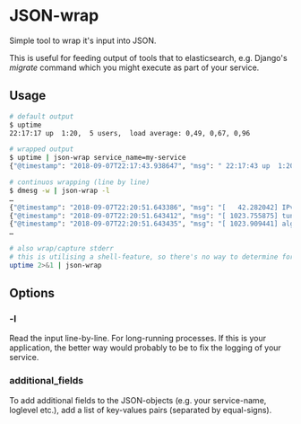 JSON-wrap
=========

Simple tool to wrap it's input into JSON.

This is useful for feeding output of tools that to elasticsearch, e.g. Django's *migrate* command which you might execute as part of your service.

Usage
-----

```bash
# default output
$ uptime
22:17:17 up  1:20,  5 users,  load average: 0,49, 0,67, 0,96

# wrapped output
$ uptime | json-wrap service_name=my-service
{"@timestamp": "2018-09-07T22:17:43.938647", "msg": " 22:17:43 up  1:20,  5 users,  load average: 0,50, 0,65, 0,95", "service_name": "my-service"}

# continuos wrapping (line by line)
$ dmesg -w | json-wrap -l
…
{"@timestamp": "2018-09-07T22:20:51.643386", "msg": "[   42.282042] IPv6: ADDRCONF(NETDEV_CHANGE): wlp4s0: link becomes ready"}
{"@timestamp": "2018-09-07T22:20:51.643412", "msg": "[ 1023.755875] tun: Universal TUN/TAP device driver, 1.6"}
{"@timestamp": "2018-09-07T22:20:51.643435", "msg": "[ 1023.909441] alg: No test for echainiv(authenc(hmac(sha1),cbc(des3_ede))) (echainiv(authenc(hmac(sha1-generic),cbc(des3_ede-generic))))"}
…

# also wrap/capture stderr
# this is utilising a shell-feature, so there's no way to determine for json-wrap what is from stdout or sterr (which would be nice to change the loglevel)
uptime 2>&1 | json-wrap

```


Options
-------

### -l

Read the input line-by-line. For long-running processes. If this is your application, the better way would probably to be to fix the logging of your service.

### additional_fields

To add additional fields to the JSON-objects (e.g. your service-name, loglevel etc.), add a list of key-values pairs (separated by equal-signs).

